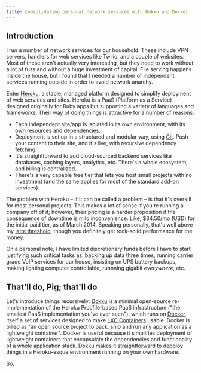 ```yaml
---
title: Consolidating personal network services with Dokku and Docker
---
```


## Introduction

I run a number of network services for our household. These include VPN servers, handlers for web services like Twilio, and a couple of websites. Most of these aren't actually very interesting, but they need to work without a lot of fuss and without a huge investment of capital. File serving happens inside the house, but I found that I needed a number of independent services running outside in order to avoid network anarchy.

Enter [Heroku](https://www.heroku.com/), a stable, managed platform designed to simplify deployment of web services and sites. Heroku is a PaaS (Platform as a Service) designed originally for Ruby apps but supporting a variety of languages and frameworks. Their way of doing things is attractive for a number of reasons:

- Each independent site/app is isolated in its own environment, with its own resources and dependencies.
- Deployment is set up in a structured and modular way, using [Git](http://git-scm.com/). Push your content to their site, and it's live, with recursive dependency fetching.
- It's straightforward to add cloud-sourced backend services like databases, caching layers, analytics, etc. There's a whole ecosystem, and billing is centralized.
- There's a very capable free tier that lets you host small projects with no investment (and the same applies for most of the standard add-on services).

The problem with Heroku – if it can be called a problem – is that it's overkill for most personal projects. This makes a lot of sense if you're running a company off of it; however, their pricing is a harder proposition if the consequence of downtime is mild inconvenience. Like, $34.50/mo (USD) for the initial paid tier, as of March 2014. Speaking personally, that's well above my [latte threshold](/glossary), though you definitely get rock-solid performance for the money.

On a personal note, I have limited discretionary funds before I have to start justifying such critical tasks as: backing up data three times, running carrier grade VoIP services for our house, insisting on UPS battery backups, making lighting computer controllable, runnning gigabit *everywhere*, etc.

## That'll do, Pig; that'll do

Let's introduce things recursively:
[Dokku](https://github.com/progrium/dokku) is a minimal open-source re-implementation of the Heroku Procfile-based PaaS infrastructure ("the smallest PaaS implementation you've ever seen"), which runs on 
[Docker](https://www.docker.io/), itself a set of services designed to make [LXC Containers](https://linuxcontainers.org/) usable. Docker is billed as "an open source project to pack, ship and run any application as a lightweight container". Docker is useful because it simplifies deployment of lightweight containers that encapsulate the dependencies and functionality of a whole application stack. Dokku makes it straightforward to depoloy things in a Heroku-esque environment running on your own hardware.

So, 
